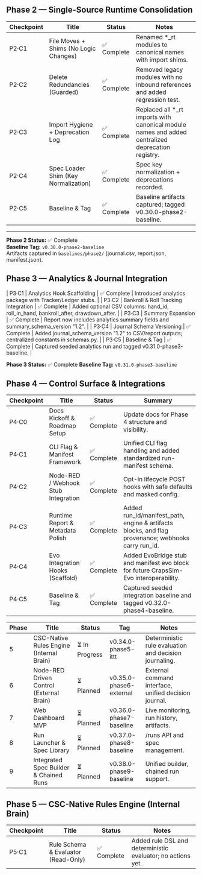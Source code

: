 ## Phase 2 — Single-Source Runtime Consolidation

| Checkpoint | Title | Status | Notes |
|-------------|--------|--------|-------|
| P2·C1 | File Moves + Shims (No Logic Changes) | ✅ Complete | Renamed *_rt modules to canonical names with import shims. |
| P2·C2 | Delete Redundancies (Guarded) | ✅ Complete | Removed legacy modules with no inbound references and added regression test. |
| P2·C3 | Import Hygiene + Deprecation Log | ✅ Complete | Replaced all *_rt imports with canonical module names and added centralized deprecation registry. |
| P2·C4 | Spec Loader Shim (Key Normalization) | ✅ Complete | Spec key normalization + deprecations recorded. |
| P2·C5 | Baseline & Tag | ✅ Complete | Baseline artifacts captured; tagged v0.30.0-phase2-baseline. |

---

**Phase 2 Status:** ✅ Complete  
**Baseline Tag:** `v0.30.0-phase2-baseline`  
Artifacts captured in `baselines/phase2/` (journal.csv, report.json, manifest.json).  

## Phase 3 — Analytics & Journal Integration

| P3·C1 | Analytics Hook Scaffolding | ✅ Complete | Introduced analytics package with Tracker/Ledger stubs. |
| P3·C2 | Bankroll & Roll Tracking Integration | ✅ Complete | Added optional CSV columns: hand_id, roll_in_hand, bankroll_after, drawdown_after. |
| P3·C3 | Summary Expansion | ✅ Complete | Report now includes analytics summary fields and summary_schema_version "1.2". |
| P3·C4 | Journal Schema Versioning | ✅ Complete | Added journal_schema_version "1.2" to CSV/report outputs; centralized constants in schemas.py. |
| P3·C5 | Baseline & Tag | ✅ Complete | Captured seeded analytics run and tagged v0.31.0-phase3-baseline. |

**Phase 3 Status:** ✅ Complete
**Baseline Tag:** `v0.31.0-phase3-baseline`

## Phase 4 — Control Surface & Integrations

| Checkpoint | Title | Status | Summary |
|-------------|--------|---------|----------|
| P4·C0 | Docs Kickoff & Roadmap Setup | ✅ Complete | Update docs for Phase 4 structure and visibility. |
| P4·C1 | CLI Flag & Manifest Framework | ✅ Complete | Unified CLI flag handling and added standardized run-manifest schema. |
| P4·C2 | Node-RED / Webhook Stub Integration | ✅ Complete | Opt-in lifecycle POST hooks with safe defaults and masked config. |
| P4·C3 | Runtime Report & Metadata Polish | ✅ Complete | Added run_id/manifest_path, engine & artifacts blocks, and flag provenance; webhooks carry run_id. |
| P4·C4 | Evo Integration Hooks (Scaffold) | ✅ Complete | Added EvoBridge stub and manifest evo block for future CrapsSim-Evo interoperability. |
| P4·C5 | Baseline & Tag | ✅ Complete | Captured seeded integration baseline and tagged v0.32.0-phase4-baseline. |

| Phase | Title | Status | Tag | Notes |
|-------|--------|---------|------|-------|
| 5 | CSC-Native Rules Engine (Internal Brain) | ⏳ In Progress | v0.34.0-phase5-ittt | Deterministic rule evaluation and decision journaling. |
| 6 | Node-RED Driven Control (External Brain) | ⏳ Planned | v0.35.0-phase6-external | External command interface, unified decision journal. |
| 7 | Web Dashboard MVP | ⏳ Planned | v0.36.0-phase7-baseline | Live monitoring, run history, artifacts. |
| 8 | Run Launcher & Spec Library | ⏳ Planned | v0.37.0-phase8-baseline | /runs API and spec management. |
| 9 | Integrated Spec Builder & Chained Runs | ⏳ Planned | v0.38.0-phase9-baseline | Unified builder, chained run support. |

## Phase 5 — CSC-Native Rules Engine (Internal Brain)

| Checkpoint | Title | Status | Notes |
|-------------|--------|--------|-------|
| P5·C1 | Rule Schema & Evaluator (Read-Only) | ✅ Complete | Added rule DSL and deterministic evaluator; no actions yet. |
